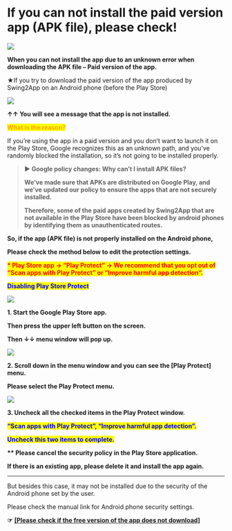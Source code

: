 # If you can not install the paid version app (APK file), please check!

![](https://support.swing2app.com/wp-content/uploads/2018/10/apk3.png)

**When you can not install the app due to an unknown error when downloading the APK file – Paid version of the app.**



★If you try to download the paid version of the app produced by Swing2App on an Android phone (before the Play Store)

![](https://support.swing2app.com/wp-content/uploads/2018/10/%EC%98%81%EB%AC%B8\_%EC%95%B1%EB%AF%B8%EC%84%A4%EC%B9%98.png)

**↑↑ You will see a message that the app is not installed.**&#x20;



<mark style="color:orange;">**What is the reason?**</mark>

If you’re using the app in a paid version and you don’t want to launch it on the Play Store, Google recognizes this as an unknown path, and you’ve randomly blocked the installation, so it’s not going to be installed properly.





> **▶ Google policy changes: Why can’t I install APK files?**
>
> **We’ve made sure that APKs are distributed on Google Play, and we’ve updated our policy to ensure the apps that are not securely installed.**
>
> **Therefore, some of the paid apps created by Swing2App that are not available in the Play Store have been blocked by android phones by identifying them as unauthenticated routes.**





**So, if the app (APK file) is not properly installed on the Android phone,**

**Please check the method below to edit the protection settings.**&#x20;



<mark style="color:red;">**\* Play Store app → “Play Protect” → We recommend that you opt out of “Scan apps with Play Protect” or “Improve harmful app detection“.**</mark>



<mark style="color:blue;">**Disabling Play Store Protect**</mark>

![](https://support.swing2app.com/wp-content/uploads/2018/10/Picture6.png)

**1. Start  the Google Play Store app.**

**Then press the upper left button on the screen.**

**Then ↓↓  menu window will pop up.**



![](https://support.swing2app.com/wp-content/uploads/2018/10/Picture7.png)

**2. Scroll down in the menu window and you can see the \[Play Protect] menu.**

**Please select the Play Protect menu.**



![](https://support.swing2app.com/wp-content/uploads/2018/10/Picture8.png)

**3. Uncheck all the checked items in the Play Protect  window.**&#x20;

<mark style="color:blue;">**“Scan apps with Play Protect”, “Improve harmful app detection”.**</mark>

<mark style="color:blue;">**Uncheck this two items to complete.**</mark>&#x20;



**\*\* Please cancel the security policy in the Play Store application.**

**If there is an existing app, please delete it and install the app again.**

***

But besides this case, it may not be installed due to the security of the Android phone set by the user.

Please check the manual link for Android phone security settings.

**☞** [**\[Please check if the free version of the app does not download\]**](not-install1.md)
